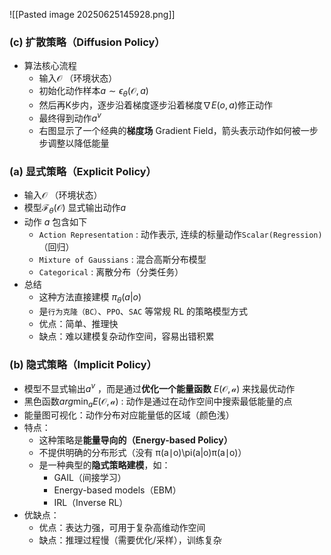 ![[Pasted image 20250625145928.png]]
### (c)  扩散策略（Diffusion Policy）
* 算法核心流程
	* 输入$\mathcal{O}$ （环境状态）
	* 初始化动作样本$a \sim \epsilon_\theta(\mathcal{O}, a)$ 
	* 然后再K步内，逐步沿着梯度逐步沿着梯度$\nabla E(o, a)$修正动作
	* 最终得到动作$a^v$
	* 右图显示了一个经典的**梯度场** Gradient Field，箭头表示动作如何被一步步调整以降低能量
### (a) 显式策略（Explicit Policy）
* 输入$\mathcal{O}$ （环境状态）
* 模型$\mathcal{F}_{\theta}(\mathcal{O})$ 显式输出动作$a$ 
* 动作 $a$ 包含如下
	* `Action Representation` : 动作表示, 连续的标量动作`Scalar(Regression)`（回归）
	* `Mixture of Gaussians` : 混合高斯分布模型
	* `Categorical` : 离散分布（分类任务）
* 总结
	- 这种方法直接建模 $\pi_{\theta}(a | o)$ 
	- 是`行为克隆（BC）`、`PPO`、`SAC` 等常规 RL 的策略模型方式
	- 优点：简单、推理快
	- 缺点：难以建模复杂动作空间，容易出错积累

### (b) 隐式策略（Implicit Policy）
* 模型不显式输出$a^v$ ，而是通过**优化一个能量函数** ${E}(\mathcal{O}, \mathcal{a})$ 来找最优动作
* 黑色函数$arg \min_{a} E(\mathcal{O}, \mathcal{a})$ : 动作是通过在动作空间中搜索最低能量的点
* 能量图可视化：动作分布对应能量低的区域（颜色浅）
* 特点：
	- 这种策略是**能量导向的（Energy-based Policy）**
	- 不提供明确的分布形式（没有 π(a∣o)\pi(a|o)π(a∣o)）
	- 是一种典型的**隐式策略建模**，如：
	    - GAIL（间接学习）
	    - Energy-based models（EBM）
	    - IRL（Inverse RL）
* 优缺点：
	- 优点：表达力强，可用于复杂高维动作空间
	- 缺点：推理过程慢（需要优化/采样），训练复杂


